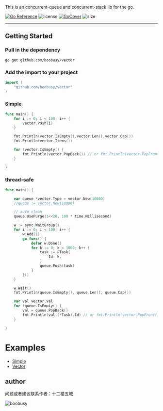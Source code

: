 This is an concurrent-queue and concurrent-stack lib for the go.


[![Go Reference](https://pkg.go.dev/badge/github.com/boobusy/vector.svg)](https://pkg.go.dev/github.com/boobusy/vector)
![license](https://img.shields.io/github/license/boobusy/vector)
[![GoCover](http://gocover.io/_badge/github.com/boobusy/vector)](http://gocover.io/github.com/boobusy/vector)
![size](https://img.shields.io/github/languages/code-size/boobusy/vector)

***
  

## Getting Started
### Pull in the dependency
```zsh
go get github.com/boobusy/vector
```

### Add the import to your project
```go
import (
    "github.com/boobusy/vector"
)
```

### Simple
```go
func main() {
	for i := 0; i < 100; i++ {
		vector.Push(i)
	}

	fmt.Println(vector.IsEmpty(),vector.Len(),vector.Cap())
	fmt.Println(vector.Items())

	for !vector.IsEmpty() {
		fmt.Println(vector.PopBack()) // or fmt.Println(vector.PopFront())
	}

}
```
### thread-safe
```go
func main() {

    var queue *vector.Type = vector.New(10000)
	//queue := vector.New(10000)

	// auto clean
	queue.UsePurge(1<<20, 100 * time.Millisecond)

	w := sync.WaitGroup{}
	for i := 0; i < 100; i++ {
		w.Add(1)
		go func() {
			defer w.Done()
			for k := 0; k < 1000; k++ {
				task := &Task{
					Id: k,
				}
				queue.Push(task)
			}
		}()
	}

	w.Wait()
	fmt.Println(queue.IsEmpty(), queue.Len(), queue.Cap())

	var val vector.Val
	for !queue.IsEmpty() {
        val = queue.PopBack()
		fmt.Println(val.(*Task).Id) // or fmt.Println(vector.PopFront())
	}

}
```


# Examples
* [Simple](https://github.com/boobusy/vector/blob/master/examples/simple.go)
* [Vector](https://github.com/boobusy/vector/blob/master/examples/vector.go)

## author
问题或者建议联系作者：十二楼五城

![boobusy](http://boobusy.com/wechat.jpg)